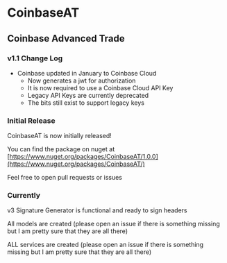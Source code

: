 # CoinbaseAT

## Coinbase Advanced Trade

### v1.1 Change Log
- Coinbase updated in January to Coinbase Cloud
    - Now generates a jwt for authorization
    - It is now required to use a Coinbase Cloud API Key
    - Legacy API Keys are currently deprecated
    - The bits still exist to support legacy keys

### Initial Release

CoinbaseAT is now initially released!

You can find the package on nuget at [https://www.nuget.org/packages/CoinbaseAT/1.0.0](https://www.nuget.org/packages/CoinbaseAT/)

Feel free to open pull requests or issues

### Currently

v3 Signature Generator is functional and ready to sign headers

All models are created (please open an issue if there is something missing but I am pretty sure that they are all there)

ALL services are created (please open an issue if there is something missing but I am pretty sure that they are all there)